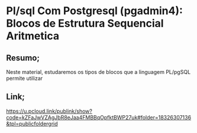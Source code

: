 # Pl/sql Com Postgresql (pgadmin4): Blocos de Estrutura Sequencial Aritmetica

## Resumo;
Neste material, estudaremos os tipos de blocos que a linguagem PL/pgSQL permite utilizar

## Link;
https://u.pcloud.link/publink/show?code=kZFaJwVZAgJbR8eJaa4FMBBqOpfktBWP27uk#folder=18326307136&tpl=publicfoldergrid
